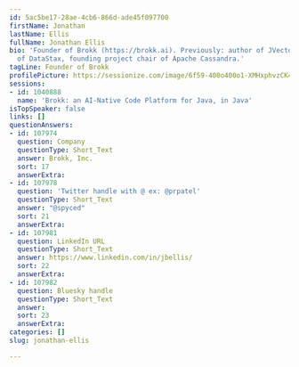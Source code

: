 ```yaml
---
id: 5ac5be17-28ae-4cb6-866d-ade45f097700
firstName: Jonathan
lastName: Ellis
fullName: Jonathan Ellis
bio: 'Founder of Brokk (https://brokk.ai). Previously: author of JVector, co-founder
  of DataStax, founding project chair of Apache Cassandra.'
tagLine: Founder of Brokk
profilePicture: https://sessionize.com/image/6f59-400o400o1-XMHxphvzCK4WQs8YT6y7Em.jpg
sessions:
- id: 1040888
  name: 'Brokk: an AI-Native Code Platform for Java, in Java'
isTopSpeaker: false
links: []
questionAnswers:
- id: 107974
  question: Company
  questionType: Short_Text
  answer: Brokk, Inc.
  sort: 17
  answerExtra:
- id: 107978
  question: 'Twitter handle with @ ex: @prpatel'
  questionType: Short_Text
  answer: "@spyced"
  sort: 21
  answerExtra:
- id: 107981
  question: LinkedIn URL
  questionType: Short_Text
  answer: https://www.linkedin.com/in/jbellis/
  sort: 22
  answerExtra:
- id: 107982
  question: Bluesky handle
  questionType: Short_Text
  answer:
  sort: 23
  answerExtra:
categories: []
slug: jonathan-ellis

---
```

